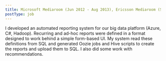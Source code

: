 ```yaml
---
title: Microsoft Mediaroom (Jun 2012 - Aug 2013), Ericsson Mediaroom (Sep 2013 - Jan 2014)
postType: job
---
```


I developed an automated reporting system for our big data platform (Azure, C#, Hadoop). Recurring and ad-hoc reports were defined in a format designed to work behind a simple form-based UI. My system read these definitions from SQL and generated Oozie jobs and Hive scripts to create the reports and upload them to SQL. I also did some work with recommendations.